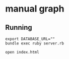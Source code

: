 # manual graph

## Running

```
export DATABASE_URL=""
bundle exec ruby server.rb
```

```
open index.html
```
